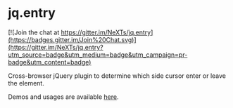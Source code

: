 # jq.entry

[![Join the chat at https://gitter.im/NeXTs/jq.entry](https://badges.gitter.im/Join%20Chat.svg)](https://gitter.im/NeXTs/jq.entry?utm_source=badge&utm_medium=badge&utm_campaign=pr-badge&utm_content=badge)

Cross-browser jQuery plugin to determine which side cursor enter or leave the element.

Demos and usages are available [here](http://NeXTs.github.com/jq.entry/).
